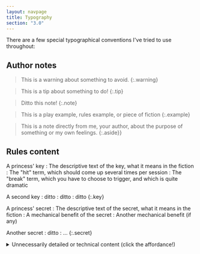 ```yaml
---
layout: navpage
title: Typography
section: "3.0"
---
```


There are a few special typographical conventions I've tried to use throughout:

## Author notes

> This is a warning about something to avoid.
{:.warning}

> This is a tip about something to do!
{:.tip}

> Ditto this note!
{:.note}

> This is a play example, rules example, or piece of fiction
{:.example}

> This is a note directly from me, your author, about the purpose of something or my own feelings.
{:.aside}}

## Rules content

A princess' key
: The descriptive text of the key, what it means in the fiction
  : The "hit" term, which should come up several times per session
  : The "break" term, which you have to choose to trigger, and which is quite dramatic

A second key
: ditto
  : ditto
  : ditto
{:.key}

A princess' secret
: The descriptive text of the secret, what it means in the fiction
  : A mechanical benefit of the secret
  : Another mechanical benefit (if any)

Another secret
: ditto
  : ...
{:.secret}

<details><summary>Unnecessarily detailed or technical content (click the affordance!)</summary>

The technology I'm using has trouble with markdown inside details; this _should_ work, but mightn't.

{%- comment -%}
There's a version with capture groups & explicitly markdownifying it that works but is awful.
{%- endcomment -%}

| A table heading | A second table heading |
|---|---|
| Some table data | Some more table data |

Sometimes, definitions will be presented low protocol:

A term
: Its definition or description
{:}



But at other times, you'll encounter them looking more like a table:

Another term : Its definition or description
A third term : Its definition or description
A fourth term
: Its definition or description

A fifth term
: You get the idea
{:.dtable}

</details>